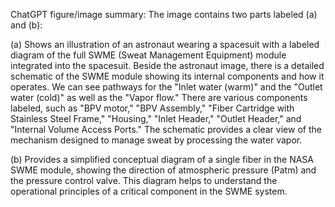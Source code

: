 ChatGPT figure/image summary: The image contains two parts labeled (a) and (b):

(a) Shows an illustration of an astronaut wearing a spacesuit with a labeled diagram of the full SWME (Sweat Management Equipment) module integrated into the spacesuit. Beside the astronaut image, there is a detailed schematic of the SWME module showing its internal components and how it operates. We can see pathways for the "Inlet water (warm)" and the "Outlet water (cold)" as well as the "Vapor flow." There are various components labeled, such as "BPV motor," "BPV Assembly," "Fiber Cartridge with Stainless Steel Frame," "Housing," "Inlet Header," "Outlet Header," and "Internal Volume Access Ports." The schematic provides a clear view of the mechanism designed to manage sweat by processing the water vapor.

(b) Provides a simplified conceptual diagram of a single fiber in the NASA SWME module, showing the direction of atmospheric pressure (Patm) and the pressure control valve. This diagram helps to understand the operational principles of a critical component in the SWME system.